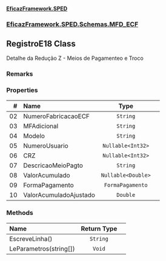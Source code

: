 #### [EficazFramework.SPED](EficazFrameworkSPED.md 'EficazFramework SPED')
### [EficazFramework.SPED.Schemas.MFD_ECF](EficazFramework.SPED.Schemas.MFD_ECF.md 'EficazFramework.SPED.Schemas.MFD_ECF')

## RegistroE18 Class

Detalhe da Redução Z - Meios de Pagamenteo e Troco

### Remarks
### Properties

| # | Name | Type | |
| ---: | :--- | :---: | :--- |
| 02 | NumeroFabricacaoECF | `String` |  |
| 03 | MFAdicional | `String` |  |
| 04 | Modelo | `String` |  |
| 05 | NumeroUsuario | `Nullable<Int32>` |  |
| 06 | CRZ | `Nullable<Int32>` |  |
| 07 | DescricaoMeioPagto | `String` |  |
| 08 | ValorAcumulado | `Nullable<Double>` |  |
| 09 | FormaPagamento | `FormaPagamento` |  |
| 10 | ValorAcumuladoAjustado | `Double` |  |
### Methods

| Name | Return Type | |
| :--- | :---: | :--- |
| EscreveLinha() | `String` |  |
| LeParametros(string[]) | `Void` |  |
